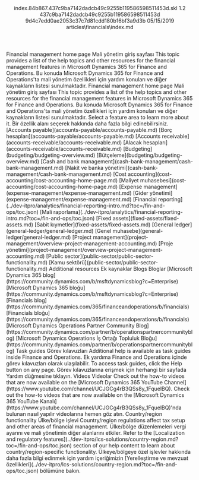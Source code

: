 <?xml version="1.0" encoding="UTF-8"?>
<xliff xmlns:logoport="urn:logoport:xliffeditor:xliff-extras:1.0" xmlns:tilt="urn:logoport:xliffeditor:tilt-non-translatables:1.0" xmlns:xsi="http://www.w3.org/2001/XMLSchema-instance" xmlns="urn:oasis:names:tc:xliff:document:1.2" xmlns:xliffext="urn:microsoft:content:schema:xliffextensions" version="1.2" xsi:schemaLocation="urn:oasis:names:tc:xliff:document:1.2 xliff-core-1.2-transitional.xsd">
  <file datatype="xml" source-language="en-US" original="index.md" target-language="tr-TR">
    <header>
      <tool tool-company="Microsoft" tool-version="1.0-7889195" tool-name="mdxliff" tool-id="mdxliff"/>
      <xliffext:skl_file_name>index.84b867.437c9ba7142dadcb49c9255b119586598511453d.skl</xliffext:skl_file_name>
      <xliffext:version>1.2</xliffext:version>
      <xliffext:ms.openlocfilehash>437c9ba7142dadcb49c9255b119586598511453d</xliffext:ms.openlocfilehash>
      <xliffext:ms.sourcegitcommit>9d4c7edd0ae2053c37c7d81cdd180b16bf3a9d3b</xliffext:ms.sourcegitcommit>
      <xliffext:ms.lasthandoff>05/15/2019</xliffext:ms.lasthandoff>
      <xliffext:ms.openlocfilepath>articles\financials\index.md</xliffext:ms.openlocfilepath>
    </header>
    <body>
      <group extype="content" id="content">
        <trans-unit xml:space="preserve" translate="yes" id="101" restype="x-metadata">
          <source>Financial management home page</source>
        <target logoport:matchpercent="101" state="translated" state-qualifier="leveraged-tm">Mali yönetim giriş sayfası</target></trans-unit>
        <trans-unit xml:space="preserve" translate="yes" id="102" restype="x-metadata">
          <source>This topic provides a list of the help topics and other resources for the financial management features in Microsoft Dynamics 365 for Finance and Operations.</source>
        <target logoport:matchpercent="101" state="translated" state-qualifier="leveraged-tm">Bu konuda Microsoft Dynamics 365 for Finance and Operations'ta mali yönetim özellikleri için yardım konuları ve diğer kaynakların listesi sunulmaktadır.</target></trans-unit>
        <trans-unit xml:space="preserve" translate="yes" id="103">
          <source>Financial management home page</source>
        <target logoport:matchpercent="101" state="translated" state-qualifier="leveraged-tm">Mali yönetim giriş sayfası</target></trans-unit>
        <trans-unit xml:space="preserve" translate="yes" id="104">
          <source>This topic provides a list of the help topics and other resources for the financial management features in Microsoft Dynamics 365 for Finance and Operations.</source>
        <target logoport:matchpercent="101" state="translated" state-qualifier="leveraged-tm">Bu konuda Microsoft Dynamics 365 for Finance and Operations'ta mali yönetim özellikleri için yardım konuları ve diğer kaynakların listesi sunulmaktadır.</target></trans-unit>
        <trans-unit xml:space="preserve" translate="yes" id="105">
          <source>Select a feature area to learn more about it.</source>
        <target logoport:matchpercent="101" state="translated" state-qualifier="leveraged-tm">Bir özellik alanı seçerek hakkında daha fazla bilgi edinebilirsiniz.</target></trans-unit>
        <trans-unit xml:space="preserve" translate="yes" id="106">
          <source><bpt id="p1">[</bpt>Accounts payable<ept id="p1">](accounts-payable/accounts-payable.md)</ept></source>
        <target logoport:matchpercent="101" state="translated" state-qualifier="leveraged-tm"><bpt id="p1">[</bpt>Borç hesapları<ept id="p1">](accounts-payable/accounts-payable.md)</ept></target></trans-unit>
        <trans-unit xml:space="preserve" translate="yes" id="107">
          <source><bpt id="p1">[</bpt>Accounts receivable<ept id="p1">](accounts-receivable/accounts-receivable.md)</ept></source>
        <target logoport:matchpercent="101" state="translated" state-qualifier="leveraged-tm"><bpt id="p1">[</bpt>Alacak hesapları<ept id="p1">](accounts-receivable/accounts-receivable.md)</ept></target></trans-unit>
        <trans-unit xml:space="preserve" translate="yes" id="108">
          <source><bpt id="p1">[</bpt>Budgeting<ept id="p1">](budgeting/budgeting-overview.md)</ept></source>
        <target logoport:matchpercent="101" state="translated" state-qualifier="leveraged-tm"><bpt id="p1">[</bpt>Bütçeleme<ept id="p1">](budgeting/budgeting-overview.md)</ept></target></trans-unit>
        <trans-unit xml:space="preserve" translate="yes" id="109">
          <source><bpt id="p1">[</bpt>Cash and bank management<ept id="p1">](cash-bank-management/cash-bank-management.md)</ept></source>
        <target logoport:matchpercent="101" state="translated" state-qualifier="leveraged-tm"><bpt id="p1">[</bpt>Nakit ve banka yönetimi<ept id="p1">](cash-bank-management/cash-bank-management.md)</ept></target></trans-unit>
        <trans-unit xml:space="preserve" translate="yes" id="110">
          <source><bpt id="p1">[</bpt>Cost accounting<ept id="p1">](cost-accounting/cost-accounting-home-page.md)</ept></source>
        <target logoport:matchpercent="101" state="translated" state-qualifier="leveraged-tm"><bpt id="p1">[</bpt>Maliyet muhasebesi<ept id="p1">](cost-accounting/cost-accounting-home-page.md)</ept></target></trans-unit>
        <trans-unit xml:space="preserve" translate="yes" id="111">
          <source><bpt id="p1">[</bpt>Expense management<ept id="p1">](expense-management/expense-management.md)</ept></source>
        <target logoport:matchpercent="101" state="translated" state-qualifier="leveraged-tm"><bpt id="p1">[</bpt>Gider yönetimi<ept id="p1">](expense-management/expense-management.md)</ept></target></trans-unit>
        <trans-unit xml:space="preserve" translate="yes" id="112">
          <source><bpt id="p1">[</bpt>Financial reporting<ept id="p1">](../dev-itpro/analytics/financial-reporting-intro.md?toc=/fin-and-ops/toc.json)</ept></source>
        <target logoport:matchpercent="101" state="translated" state-qualifier="leveraged-tm"><bpt id="p1">[</bpt>Mali raporlama<ept id="p1">](../dev-itpro/analytics/financial-reporting-intro.md?toc=/fin-and-ops/toc.json)</ept></target></trans-unit>
        <trans-unit xml:space="preserve" translate="yes" id="113">
          <source><bpt id="p1">[</bpt>Fixed assets<ept id="p1">](fixed-assets/fixed-assets.md)</ept></source>
        <target logoport:matchpercent="101" state="translated" state-qualifier="leveraged-tm"><bpt id="p1">[</bpt>Sabit kıymetler<ept id="p1">](fixed-assets/fixed-assets.md)</ept></target></trans-unit>
        <trans-unit xml:space="preserve" translate="yes" id="114">
          <source><bpt id="p1">[</bpt>General ledger<ept id="p1">](general-ledger/general-ledger.md)</ept></source>
        <target logoport:matchpercent="101" state="translated" state-qualifier="leveraged-tm"><bpt id="p1">[</bpt>Genel muhasebe<ept id="p1">](general-ledger/general-ledger.md)</ept></target></trans-unit>
        <trans-unit xml:space="preserve" translate="yes" id="115">
          <source><bpt id="p1">[</bpt>Project management<ept id="p1">](project-management/overview-project-management-accounting.md)</ept></source>
        <target logoport:matchpercent="101" state="translated" state-qualifier="leveraged-tm"><bpt id="p1">[</bpt>Proje yönetimi<ept id="p1">](project-management/overview-project-management-accounting.md)</ept></target></trans-unit>
        <trans-unit xml:space="preserve" translate="yes" id="116">
          <source><bpt id="p1">[</bpt>Public sector<ept id="p1">](public-sector/public-sector-functionality.md)</ept></source>
        <target logoport:matchpercent="101" state="translated" state-qualifier="leveraged-tm"><bpt id="p1">[</bpt>Kamu sektörü<ept id="p1">](public-sector/public-sector-functionality.md)</ept></target></trans-unit>
        <trans-unit xml:space="preserve" translate="yes" id="117">
          <source>Additional resources</source>
        <target logoport:matchpercent="101" state="translated" state-qualifier="leveraged-tm">Ek kaynaklar</target></trans-unit>
        <trans-unit xml:space="preserve" translate="yes" id="118">
          <source>Blogs</source>
        <target logoport:matchpercent="101" state="translated" state-qualifier="leveraged-tm">Bloglar</target></trans-unit>
        <trans-unit xml:space="preserve" translate="yes" id="119">
          <source><bpt id="p1">[</bpt>Microsoft Dynamics 365 blog<ept id="p1">](https://community.dynamics.com/b/msftdynamicsblog?c=Enterprise)</ept></source>
        <target logoport:matchpercent="101" state="translated" state-qualifier="leveraged-tm"><bpt id="p1">[</bpt>Microsoft Dynamics 365 bloğu<ept id="p1">](https://community.dynamics.com/b/msftdynamicsblog?c=Enterprise)</ept></target></trans-unit>
        <trans-unit xml:space="preserve" translate="yes" id="120">
          <source><bpt id="p1">[</bpt>Financials blog<ept id="p1">](https://community.dynamics.com/365/financeandoperations/b/financials)</ept></source>
        <target logoport:matchpercent="101" state="translated" state-qualifier="leveraged-tm"><bpt id="p1">[</bpt>Financials bloğu<ept id="p1">](https://community.dynamics.com/365/financeandoperations/b/financials)</ept></target></trans-unit>
        <trans-unit xml:space="preserve" translate="yes" id="121">
          <source><bpt id="p1">[</bpt>Microsoft Dynamics Operations Partner Community Blog<ept id="p1">](https://community.dynamics.com/partner/b/operationspartnercommunityblog)</ept></source>
        <target logoport:matchpercent="101" state="translated" state-qualifier="leveraged-tm"><bpt id="p1">[</bpt>Microsoft Dynamics Operations İş Ortağı Topluluk Bloğu<ept id="p1">](https://community.dynamics.com/partner/b/operationspartnercommunityblog)</ept></target></trans-unit>
        <trans-unit xml:space="preserve" translate="yes" id="122">
          <source>Task guides</source>
        <target logoport:matchpercent="101" state="translated" state-qualifier="leveraged-tm">Görev kılavuzları</target></trans-unit>
        <trans-unit xml:space="preserve" translate="yes" id="123">
          <source>Additional help is available as task guides inside Finance and Operations.</source>
        <target logoport:matchpercent="101" state="translated" state-qualifier="leveraged-tm">Ek yardıma Finance and Operations içinde görev kılavuzları olarak ulaşılabilir.</target></trans-unit>
        <trans-unit xml:space="preserve" translate="yes" id="124">
          <source>To access task guides, click the Help button on any page.</source>
        <target logoport:matchpercent="101" state="translated" state-qualifier="leveraged-tm">Görev kılavuzlarına erişmek için herhangi bir sayfada Yardım düğmesine tıklayın.</target></trans-unit>
        <trans-unit xml:space="preserve" translate="yes" id="125">
          <source>Videos</source>
        <target logoport:matchpercent="101" state="translated" state-qualifier="leveraged-tm">Videolar</target></trans-unit>
        <trans-unit xml:space="preserve" translate="yes" id="126">
          <source>Check out the how-to videos that are now available on the <bpt id="p1">[</bpt>Microsoft Dynamics 365 YouTube Channel<ept id="p1">](https://www.youtube.com/channel/UCJGCg4rB3QSs8y_1FquelBQ)</ept>.</source>
        <target logoport:matchpercent="101" state="translated" state-qualifier="leveraged-tm">Check out the how-to videos that are now available on the <bpt id="p1">[</bpt>Microsoft Dynamics 365 YouTube Kanalı<ept id="p1">](https://www.youtube.com/channel/UCJGCg4rB3QSs8y_1FquelBQ)</ept>'nda bulunan nasıl yapılır videolarına hemen göz atın.</target></trans-unit>
        <trans-unit xml:space="preserve" translate="yes" id="127">
          <source>Country/region functionality</source>
        <target logoport:matchpercent="101" state="translated" state-qualifier="leveraged-tm">Ülke/bölge işlevi</target></trans-unit>
        <trans-unit xml:space="preserve" translate="yes" id="128">
          <source>Country/region regulations affect tax setup and other areas of financial management.</source>
        <target logoport:matchpercent="101" state="translated" state-qualifier="leveraged-tm">Ülke/bölge düzenlemeleri vergi ayarını ve mali yönetimin diğer alanlarını etkiler.</target></trans-unit>
        <trans-unit xml:space="preserve" translate="yes" id="129">
          <source>Refer to the <bpt id="p1">[</bpt>Localization and regulatory features<ept id="p1">](../dev-itpro/lcs-solutions/country-region.md?toc=/fin-and-ops/toc.json)</ept> section of our help content to learn about country/region-specific functionality.</source>
        <target logoport:matchpercent="101" state="translated" state-qualifier="leveraged-tm">Ülkeye/bölgeye özel işlevler hakkında daha fazla bilgi edinmek için yardım içeriğimizin <bpt id="p1">[</bpt>Yerelleştirme ve mevzuat özellikleri<ept id="p1">](../dev-itpro/lcs-solutions/country-region.md?toc=/fin-and-ops/toc.json)</ept> bölümüne bakın.</target></trans-unit>
      </group>
    </body>
  </file>
</xliff>